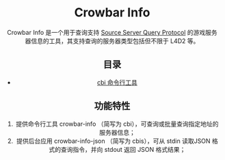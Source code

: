 <div align="center">
<h1>Crowbar Info</h1>
</div>
<div align="center">

<div align="center">
Crowbar Info 是一个用于查询支持 <a href="https://developer.valvesoftware.com/wiki/Server_queries">Source Server Query Protocol</a> 的游戏服务器信息的工具，其支持查询的服务器类型包括但不限于 L4D2 等。
</div>

## 目录

+ [cbi 命令行工具](./cbi/)

## 功能特性

1. 提供命令行工具 crowbar-info （简写为 cbi），可查询或批量查询指定地址的服务器信息；
2. 提供后台应用 crowbar-info-json （简写为 cbis），可从 stdin 读取JSON 格式的查询指令，并向 stdout 返回 JSON 格式结果；
